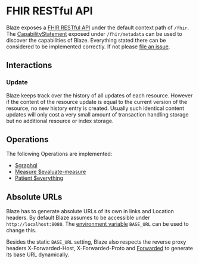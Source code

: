 # FHIR RESTful API

Blaze exposes a [FHIR RESTful API][1] under the default context path of `/fhir`. The [CapabilityStatement][2] exposed under `/fhir/metadata` can be used to discover the capabilities of Blaze. Everything stated there can be considered to be implemented correctly. If not please [file an issue][3]. 

## Interactions

### Update

Blaze keeps track over the history of all updates of each resource. However if the content of the resource update is equal to the current version of the resource, no new history entry is created. Usually such identical content updates will only cost a very small amount of transaction handling storage but no additional resource or index storage.

## Operations

The following Operations are implemented:

* [$graphql](http://hl7.org/fhir/resource-operation-graphql.html)
* [Measure $evaluate-measure](https://www.hl7.org/fhir/operation-measure-evaluate-measure.html)
* [Patient $everything](https://www.hl7.org/fhir/operation-patient-everything.html)

## Absolute URLs

Blaze has to generate absolute URLs of its own in links and Location headers. By default Blaze assumes to be accessible under `http://localhost:8080`. The [environment variable](deployment/environment-variables.md) `BASE_URL` can be used to change this.

Besides the static `BASE_URL` setting, Blaze also respects the reverse proxy headers X-Forwarded-Host, X-Forwarded-Proto and [Forwarded][4] to generate its base URL dynamically.

[1]: <https://www.hl7.org/fhir/http.html>
[2]: <https://www.hl7.org/fhir/capabilitystatement.html>
[3]: <https://github.com/samply/blaze/issues>
[4]: <https://datatracker.ietf.org/doc/html/rfc7239>
